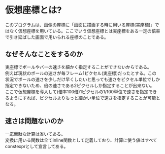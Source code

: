 # 仮想座標とは?
このプログラムは、画像の座標に「画面に描画する時に用いる座標(実座標)」ではなく仮想座標を用いている。ここでいう仮想座標とは実座標をある一定の倍率で引き延ばした画面で用いられる座標のことである。  
## なぜそんなことをするのか
実座標でボールやバーの速さを細かく指定することができないからである。  
例えば現状のボールの速さが毎フレーム1ピクセル(実座標)だったとする。この状況でボールの速さを少しだけ早くしたいと思っても速さをピクセル単位でしか指定できないため、倍の速さである2ピクセルしか指定することが出来ない。  
ここで仮想座標を導入して(倍率100倍)1ピクセルの1/100単位で速さを指定できるようにすれば、ピクセルよりもっと細かい単位で速さを指定することが可能となる。  
## 速さは問題ないのか
一応無駄な計算は省いてある。  
変換に用いる関数は全てinline関数として定義しており、計算に使う値はすべてconstexprとして宣言してある。  
